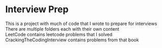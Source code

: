 # Interview Prep  
This is a project with much of code that I wrote to prepare for interviews  
There are multiple folders each with their own content  
LeetCode contains leetcode problems that I solved  
CrackingTheCodingInterview contains problems from that book  